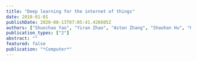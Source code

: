 ```yaml
---
title: "Deep learning for the internet of things"
date: 2018-01-01
publishDate: 2020-08-13T07:05:41.426605Z
authors: ["Shuochao Yao", "Yiran Zhao", "Aston Zhang", "Shaohan Hu", "Huajie Shao", "Chao Zhang", "Lu Su", "Tarek Abdelzaher"]
publication_types: ["2"]
abstract: ""
featured: false
publication: "*Computer*"
---
```



